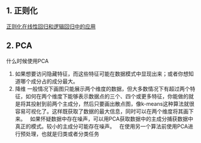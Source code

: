 ## 1. 正则化
[正则化在线性回归和逻辑回归中的应用](http://www.cnblogs.com/jianxinzhou/p/4083921.html)

## 2. PCA
什么时候使用PCA
1. 如果想要访问隐藏特征，而这些特征可能在数据模式中显现出来；或者你想知道哪个成分占的成分最大。
2. 降维
一般情况下画图只能展示两个维度的数据，但大多数情况下有超过两个特征，如何在两个维度下能够表示数据点的三个、四个或更多特征，你能做的就是将其投射到前两个主成分，然后只要画出散点图，像k-means这种算法就很容易可视化了。这样既获取了数据的最大信息，同时可以在两个维度将其画下来。  
如果怀疑数据中存在噪声，可以用PCA获取数据中的主成分捕获数据中真正的模式。较小的主成分可能存在噪声。  
在使用另一个算法前使用PCA进行预处理，也就是归类或者分类任务
